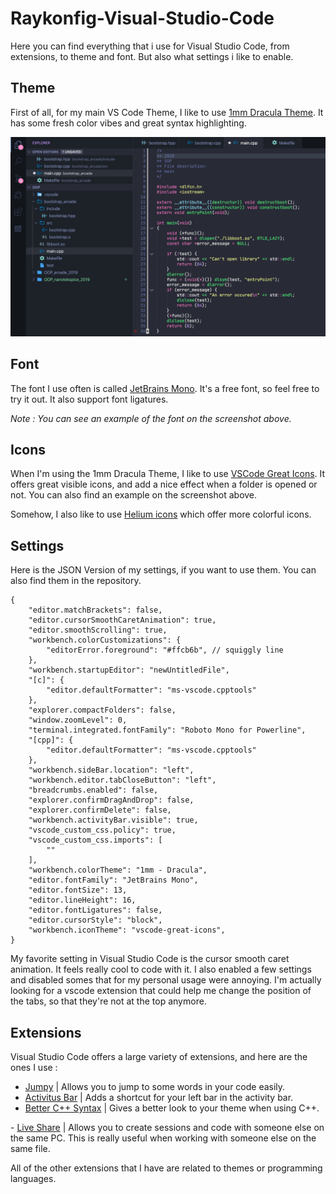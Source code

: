 # Raykonfig-Visual-Studio-Code
Here you can find everything that i use for Visual Studio Code, from extensions, to theme and font. But also what settings i like to enable.

## Theme
First of all, for my main VS Code Theme, I like to use [1mm Dracula Theme](https://marketplace.visualstudio.com/items?itemName=joytrekker.1mm-themes). It has some fresh color vibes and great syntax highlighting.

![VSCode Theme example](https://github.com/Rayk0/Raykonfig-Visual-Studio-Code/blob/master/images/Code%20Screenshot.png)

## Font
The font I use often is called [JetBrains Mono](https://www.jetbrains.com/lp/mono/). It's a free font, so feel free to try it out. It also support font ligatures.

*Note : You can see an example of the font on the screenshot above.*

## Icons
When I'm using the 1mm Dracula Theme, I like to use [VSCode Great Icons](https://marketplace.visualstudio.com/items?itemName=emmanuelbeziat.vscode-great-icons). It offers great visible icons, and add a nice effect when a folder is opened or not. You can also find an example on the screenshot above.

Somehow, I also like to use [Helium icons](https://marketplace.visualstudio.com/items?itemName=helgardrichard.helium-icon-theme) which offer more colorful icons.

## Settings
Here is the JSON Version of my settings, if you want to use them. You can also find them in the repository.

```
{
    "editor.matchBrackets": false,
    "editor.cursorSmoothCaretAnimation": true,
    "editor.smoothScrolling": true,
    "workbench.colorCustomizations": {
        "editorError.foreground": "#ffcb6b", // squiggly line
    },
    "workbench.startupEditor": "newUntitledFile",
    "[c]": {
        "editor.defaultFormatter": "ms-vscode.cpptools"
    },
    "explorer.compactFolders": false,
    "window.zoomLevel": 0,
    "terminal.integrated.fontFamily": "Roboto Mono for Powerline",
    "[cpp]": {
        "editor.defaultFormatter": "ms-vscode.cpptools"
    },
    "workbench.sideBar.location": "left",
    "workbench.editor.tabCloseButton": "left",
    "breadcrumbs.enabled": false,
    "explorer.confirmDragAndDrop": false,
    "explorer.confirmDelete": false,
    "workbench.activityBar.visible": true,
    "vscode_custom_css.policy": true,
    "vscode_custom_css.imports": [
        ""
    ],
    "workbench.colorTheme": "1mm - Dracula",
    "editor.fontFamily": "JetBrains Mono",
    "editor.fontSize": 13,
    "editor.lineHeight": 16,
    "editor.fontLigatures": false,
    "editor.cursorStyle": "block",
    "workbench.iconTheme": "vscode-great-icons",
}
```
My favorite setting in Visual Studio Code is the cursor smooth caret animation. It feels really cool to code with it. I also enabled a few settings and disabled somes that for my personal usage were annoying. I'm actually looking for a vscode extension that could help me change the position of the tabs, so that they're not at the top anymore.

## Extensions
Visual Studio Code offers a large variety of extensions, and here are the ones I use :
- [Jumpy](https://marketplace.visualstudio.com/items?itemName=wmaurer.vscode-jumpy) | Allows you to jump to some words in your code easily.
- [Activitus Bar](https://marketplace.visualstudio.com/items?itemName=Gruntfuggly.activitusbar) | Adds a shortcut for your left bar in the activity bar.
- [Better C++ Syntax](https://marketplace.visualstudio.com/items?itemName=jeff-hykin.better-cpp-syntax) | Gives a better look to your theme when using C++.

- [Live Share](https://marketplace.visualstudio.com/items?itemName=MS-vsliveshare.vsliveshare) | Allows you to create sessions and code with someone else on the same PC. This is really useful when working with someone else on the same file.

All of the other extensions that I have are related to themes or programming languages.
